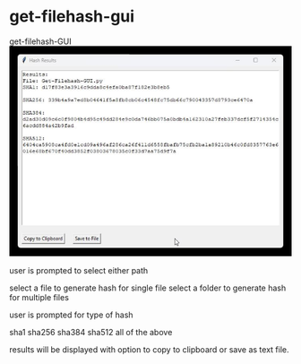 # get-filehash-gui
get-filehash-GUI
![screenshot](https://raw.githubusercontent.com/noarche/get-filehash-gui/main/September%2030%202023%201257%20PM.jpg)

user is prompted to select either path

select a file to generate hash for single file
select a folder to generate hash for multiple files

user is prompted for type of hash 

sha1
sha256
sha384
sha512
all of the above

results will be displayed with option to copy to clipboard or save as text file.
